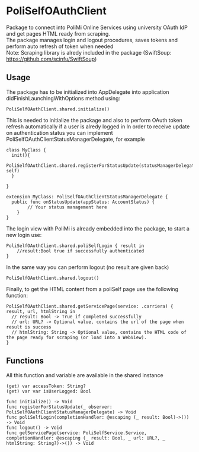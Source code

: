 # PoliSelfOAuthClient

Package to connect into PoliMi Online Services using university OAuth IdP and get pages HTML ready from scraping.<br/>
The package manages login and logout procedures, saves tokens and perform auto refresh of token when needed<br/>
Note: Scraping library is alredy included in the package (SwiftSoup: https://github.com/scinfu/SwiftSoup)

## Usage
The package has to be initialized into AppDelegate into application didFinishLaunchingWithOptions method using:
```
PoliSelfOAuthClient.shared.initialize()
```
This is needed to initialize the package and also to perform OAuth token refresh automatically if a user is alredy logged in
In order to receive update on authentication status you can implement PoliSelfOAuthClientStatusManagerDelegate, for example
```
class MyClass {
  init(){
    PoliSelfOAuthClient.shared.registerForStatusUpdate(statusManagerDelegate: self)
  }

}

extension MyClass: PoliSelfOAuthClientStatusManagerDelegate {
  public func onStatusUpdate(appStatus: AccountStatus) {
        // Your status management here
    }
}
```
The login view with PoliMi is already embedded into the package, to start a new login use:
```
PoliSelfOAuthClient.shared.poliSelfLogin { result in
    //result:Bool true if successfully authenticated
}
```
In the same way you can perform logout (no result are given back)
```
PoliSelfOAuthClient.shared.logout()
```
Finally, to get the HTML content from a poliSelf page use the following function:
```
PoliSelfOAuthClient.shared.getServicePage(service: .carriera) { result, url, htmlString in
  // result: Bool -> True if completed successfully
  // url: URL? -> Optional value, contains the url of the page when result is success
  // htmlString: String -> Optional value, contains the HTML code of the page ready for scraping (or load into a WebView).
}
```

## Functions
All this function and variable are available in the shared instance
```
(get) var accessToken: String?
(get) var var isUserLogged: Bool

func initialize() -> Void
func registerForStatusUpdate(_ observer: PoliSelfOAuthClientStatusManagerDelegate) -> Void
func poliSelfLogin(completionHandler: @escaping (_ result: Bool)->()) -> Void
func logout() -> Void
func getServicePage(service: PoliSelfService.Service, completionHandler: @escaping (_ result: Bool, _ url: URL?, _ htmlString: String?)->()) -> Void
```

